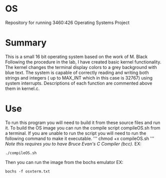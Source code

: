 # OS
Repository for running 3460:426 Operating Systems Project

# Summary
This is a small 16 bit operating system based on the work of M. Black
Following the procedure in the lab, I have created basic kernel functionality.
The kernel changes the terminal display colors to a grey background with blue text.
The system is capable of correctly reading and writing both strings and integers ( 
up to MAX_INT which in this case is 32767) using system interrupts. Descriptions
of each function are commented above them in kernel.c.

# Use
To run this program you will need to build it from these source files and run it. 
To build the OS image you can run the compile script compileOS.sh from a terminal.
If you are unable to run the script you will need to run the following command to 
make it executable.
'''
chmod +x compileOS.sh
'''
*Note this requires you to have Bruce Evan's C Compiler (bcc).*
EX:
```
./compileOS.sh
```
Then you can run the image from the bochs emulator
EX:
```
bochs -f osxterm.txt
```
